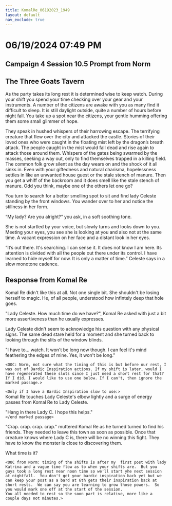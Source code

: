 ```yaml
---
title: KomalRe_06192023_1949
layout: default
nav_exclude: true
---
```


# 06/19/2024 07:49 PM
## Campaign 4 Session 10.5 Prompt from Norm
## The Three Goats Tavern

As the party takes its long rest it is determined wise to keep watch.  During your shift you spend your time checking over your gear and your instruments. A number of the citizens are awake with you as many find it difficult to sleep.  It is still daylight outside, quite a number of hours before night fall.  You take up a spot near the citizens, your gentle humming offering them some small glimmer of hope.

They speak in hushed whispers of their harrowing escape.  The terrifying creature that flew over the city and attacked the castle.  Stories of their loved ones who were caught in the floating mist left by the dragon’s breath attack.  The people caught in the mist would fall dead and rise again to attack those around them.  Whispers of the gates being swarmed by the masses, seeking a way out, only to find themselves trapped in a killing field. The common folk grow silent as the day wears on and the shock of it all sinks in.  Even with your giftedness and natural charisma, hopelessness settles in like an unwanted house guest or the stale stench of manure.  Then you get a whiff of the backroom and it does smell like the stale stench of manure.  Odd you think, maybe one of the others let one go?

You turn to search for a better smelling spot to sit and find lady Celeste standing by the front windows.  You wander over to her and notice the stillness in her form.

“My lady? Are you alright?” you ask, in a soft soothing tone.

She is not startled by your voice, but slowly turns and looks down to you.  Meeting your eyes, you see she is looking at you and also not at the same time.  A vacant expression on her face and a distant look in her eyes.

“It’s out there.  It's searching.  I can sense it.  It does not know I am here. Its attention is divided with all the people out there under its control.  I have learned to hide myself for now. It is only a matter of time.”  Celeste says in a slow monotone cadence.


## Response from Komal Re
Komal Re didn't like this at all. Not one single bit. She shouldn't be losing herself to magic. He, of all people, understood how infintely deep that hole goes.

"Lady Celeste. How much time do we have?", Komal Re asked with just a bit more assertiveness than he usually expresses.

Lady Celeste didn't seem to acknowledge his question with any physical signs. The same dead stare held for a moment and she turned back to looking through the slits of the window blinds.

"I have to... watch. It won't be long now though. I can feel it's mind feathering the edges of mine. Yes, it won't be long."


`<OOC: Norm, not sure what the timing of this is but before our rest, I was out of Bardic Inspiration actions. If my shift is later, would I have regenerated these slots since I just need a short rest for that? If I did, I would like to use one below. If I can't, then ignore the marked passage.>`
<br>

`<Only if I have a Bardic Inspiration slow to use:>`<br>
Komal Re touches Lady Celeste's elbow lightly and a surge of energy passes from Komal Re to Lady Celeste.

"Hang in there Lady C. I hope this helps."<br>
`</end marked passage>`

"Crap. crap. crap. crap." muttered Komal Re as he turned turned to find his friends. They needed to leave this town as soon as possible. Once that creature knows where Lady C is, there will be no winning this fight. They have to know the monster is close to discovering them.

What time is it? 

`<OOC from Norm: timing of the shifts is after my  first post with lady Katrina and a vague time flow as to when your shifts are.  But you guys took a long rest near noon time so we'll start yhe next session at nightfall.  You don't get your bardic inspiration back yet but we can keep your post as a bard at 6th gets their inspiration back at short rests.  We can say you are learning to grow those powers.  So you would mark one off at the start of the session.` <br>
`You all needed to rest so the soon part is relative, more like a couple days not minutes.>`